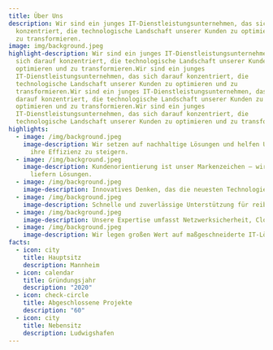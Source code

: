```yaml
---
title: Über Uns
description: Wir sind ein junges IT-Dienstleistungsunternehmen, das sich darauf
  konzentriert, die technologische Landschaft unserer Kunden zu optimieren und
  zu transformieren.
image: img/background.jpeg
highlight-description: Wir sind ein junges IT-Dienstleistungsunternehmen, das
  sich darauf konzentriert, die technologische Landschaft unserer Kunden zu
  optimieren und zu transformieren.Wir sind ein junges
  IT-Dienstleistungsunternehmen, das sich darauf konzentriert, die
  technologische Landschaft unserer Kunden zu optimieren und zu
  transformieren.Wir sind ein junges IT-Dienstleistungsunternehmen, das sich
  darauf konzentriert, die technologische Landschaft unserer Kunden zu
  optimieren und zu transformieren.Wir sind ein junges
  IT-Dienstleistungsunternehmen, das sich darauf konzentriert, die
  technologische Landschaft unserer Kunden zu optimieren und zu transformieren.
highlights:
  - image: /img/background.jpeg
    image-description: Wir setzen auf nachhaltige Lösungen und helfen Unternehmen,
      ihre Effizienz zu steigern.
  - image: /img/background.jpeg
    image-description: Kundenorientierung ist unser Markenzeichen – wir hören zu und
      liefern Lösungen.
  - image: /img/background.jpeg
    image-description: Innovatives Denken, das die neuesten Technologien integriert.
  - image: /img/background.jpeg
    image-description: Schnelle und zuverlässige Unterstützung für reibungslosen Betrieb.
  - image: /img/background.jpeg
    image-description: Unsere Expertise umfasst Netzwerksicherheit, Cloud und Softwareentwicklung.
  - image: /img/background.jpeg
    image-description: Wir legen großen Wert auf maßgeschneiderte IT-Lösungen.
facts:
  - icon: city
    title: Hauptsitz
    description: Mannheim
  - icon: calendar
    title: Gründungsjahr
    description: "2020"
  - icon: check-circle
    title: Abgeschlossene Projekte
    description: "60"
  - icon: city
    title: Nebensitz
    description: Ludwigshafen
---
```

